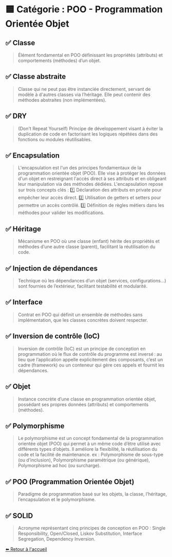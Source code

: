 # 🟦 Catégorie : POO - Programmation Orientée Objet


## ✅ Classe
> Élément fondamental en POO définissant les propriétés (attributs) et comportements (méthodes) d’un objet.
## ✅ Classe abstraite
> Classe qui ne peut pas être instanciée directement, servant de modèle à d'autres classes via l’héritage. Elle peut contenir des méthodes abstraites (non implémentées).
## ✅ DRY
> (Don't Repeat Yourself)	Principe de développement visant à éviter la duplication de code en factorisant les logiques répétées dans des fonctions ou modules réutilisables.
## ✅ Encapsulation
> L'encapsulation est l'un des principes fondamentaux de la programmation orientée objet (POO). Elle vise à protéger les données d'un objet en restreignant l'accès direct à ses attributs et en obligeant leur manipulation via des méthodes dédiées. L'encapsulation repose sur trois concepts clés : 1️⃣ Déclaration des attributs en private pour empêcher leur accès direct. 2️⃣ Utilisation de getters et setters pour permettre un accès contrôlé. 3️⃣ Définition de règles métiers dans les méthodes pour valider les modifications.
## ✅ Héritage
> Mécanisme en POO où une classe (enfant) hérite des propriétés et méthodes d’une autre classe (parent), facilitant la réutilisation du code.
## ✅ Injection de dépendances
> Technique où les dépendances d’un objet (services, configurations...) sont fournies de l’extérieur, facilitant testabilité et modularité.
## ✅ Interface
> Contrat en POO qui définit un ensemble de méthodes sans implémentation, que les classes concrètes doivent respecter.
## ✅ Inversion de contrôle (IoC)
> Inversion de contrôle (IoC) est un principe de conception en programmation où le flux de contrôle du programme est inversé : au lieu que l’application appelle explicitement des composants, c’est un cadre (framework) ou un conteneur qui gère ces appels et fournit les dépendances.
## ✅ Objet
> Instance concrète d’une classe en programmation orientée objet, possédant ses propres données (attributs) et comportements (méthodes).
## ✅ Polymorphisme
> Le polymorphisme est un concept fondamental de la programmation orientée objet (POO) qui permet à un même code d’être utilisé avec différents types d’objets. Il améliore la flexibilité, la réutilisation du code et la facilité de maintenance. ex : Polymorphisme de sous-type (ou d’inclusion), Polymorphisme paramétrique (ou générique), Polymorphisme ad hoc (ou surcharge).
## ✅ POO (Programmation Orientée Objet)
> Paradigme de programmation basé sur les objets, la classe, l’héritage, l’encapsulation et le polymorphisme.
## ✅ SOLID
> Acronyme représentant cinq principes de conception en POO : Single Responsibility, Open/Closed, Liskov Substitution, Interface Segregation, Dependency Inversion.


[⬅️ Retour à l'accueil](../index.md)